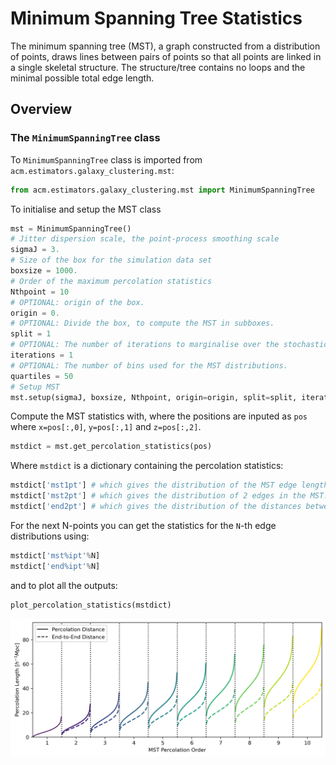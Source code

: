 # Minimum Spanning Tree Statistics

The minimum spanning tree (MST), a graph constructed from a distribution of points, draws lines between pairs of points so that all points are linked in a single skeletal structure. The structure/tree contains no loops and the minimal possible total edge length.

## Overview

### The ``MinimumSpanningTree`` class

To `MinimumSpanningTree` class is imported from `acm.estimators.galaxy_clustering.mst`:
```python
from acm.estimators.galaxy_clustering.mst import MinimumSpanningTree
```
To initialise and setup the MST class
```python
mst = MinimumSpanningTree()
# Jitter dispersion scale, the point-process smoothing scale
sigmaJ = 3.
# Size of the box for the simulation data set
boxsize = 1000.
# Order of the maximum percolation statistics
Nthpoint = 10
# OPTIONAL: origin of the box.
origin = 0.
# OPTIONAL: Divide the box, to compute the MST in subboxes.
split = 1
# OPTIONAL: The number of iterations to marginalise over the stochasticity from the jitter dispersion.
iterations = 1
# OPTIONAL: The number of bins used for the MST distributions. 
quartiles = 50
# Setup MST
mst.setup(sigmaJ, boxsize, Nthpoint, origin=origin, split=split, iterations=iterations, quartiles=quartiles)
```
Compute the MST statistics with, where the positions are inputed as `pos` where `x=pos[:,0]`, `y=pos[:,1]` and `z=pos[:,2]`.
```python
mstdict = mst.get_percolation_statistics(pos)
```
Where `mstdict` is a dictionary containing the percolation statistics:
```python
mstdict['mst1pt'] # which gives the distribution of the MST edge lengths.
mstdict['mst2pt'] # which gives the distribution of 2 edges in the MST.
mstdict['end2pt'] # which gives the distribution of the distances between the end points of the associated 2 edges.
```
For the next N-points you can get the statistics for the `N`-th edge distributions using:
```python
mstdict['mst%ipt'%N]
mstdict['end%ipt'%N]
```
and to plot all the outputs:
```python
plot_percolation_statistics(mstdict)
```

![MST_plot](../images/MST_plot.png)